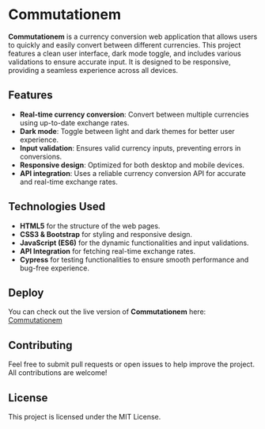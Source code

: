 # Commutationem

**Commutationem** is a currency conversion web application that allows users to quickly and easily convert between different currencies. This project features a clean user interface, dark mode toggle, and includes various validations to ensure accurate input. It is designed to be responsive, providing a seamless experience across all devices.

## Features

- **Real-time currency conversion**: Convert between multiple currencies using up-to-date exchange rates.
- **Dark mode**: Toggle between light and dark themes for better user experience.
- **Input validation**: Ensures valid currency inputs, preventing errors in conversions.
- **Responsive design**: Optimized for both desktop and mobile devices.
- **API integration**: Uses a reliable currency conversion API for accurate and real-time exchange rates.

## Technologies Used

- **HTML5** for the structure of the web pages.
- **CSS3 & Bootstrap** for styling and responsive design.
- **JavaScript (ES6)** for the dynamic functionalities and input validations.
- **API Integration** for fetching real-time exchange rates.
- **Cypress** for testing functionalities to ensure smooth performance and bug-free experience.

## Deploy

You can check out the live version of **Commutationem** here: [Commutationem]((https://commutationem.vercel.app/))

## Contributing

Feel free to submit pull requests or open issues to help improve the project. All contributions are welcome!

## License

This project is licensed under the MIT License.
